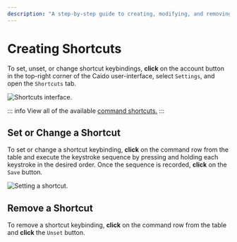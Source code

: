 ```yaml
---
description: "A step-by-step guide to creating, modifying, and removing keyboard shortcuts in Caido for efficient navigation and command execution."
---
```


# Creating Shortcuts

To set, unset, or change shortcut keybindings, **click** on the account button <code><Icon icon="fas fa-user" /></code> in the top-right corner of the Caido user-interface, select `Settings`, and open the `Shortcuts` tab.

<img alt="Shortcuts interface." src="/_images/shortcuts.png" center/>

::: info
View all of the available [command shortcuts.](/reference/command_shortcuts.md)
:::

## Set or Change a Shortcut

To set or change a shortcut keybinding, **click** on the command row from the table and execute the keystroke sequence by pressing and holding each keystroke in the desired order. Once the sequence is recorded, **click** on the `Save` button.

<img alt="Setting a shortcut." src="/_images/shortcuts_keystroke_combination.png" center/>

## Remove a Shortcut

To remove a shortcut keybinding, **click** on the command row from the table and **click** the `Unset` button.
